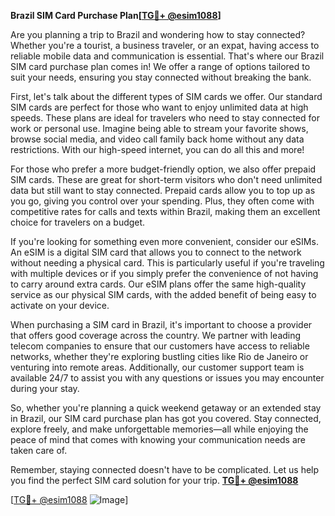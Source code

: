 **Brazil SIM Card Purchase Plan[[TG💪+ @esim1088](https://t.me/s/esim1088)]**

Are you planning a trip to Brazil and wondering how to stay connected? Whether you're a tourist, a business traveler, or an expat, having access to reliable mobile data and communication is essential. That's where our Brazil SIM card purchase plan comes in! We offer a range of options tailored to suit your needs, ensuring you stay connected without breaking the bank.

First, let's talk about the different types of SIM cards we offer. Our standard SIM cards are perfect for those who want to enjoy unlimited data at high speeds. These plans are ideal for travelers who need to stay connected for work or personal use. Imagine being able to stream your favorite shows, browse social media, and video call family back home without any data restrictions. With our high-speed internet, you can do all this and more!

For those who prefer a more budget-friendly option, we also offer prepaid SIM cards. These are great for short-term visitors who don't need unlimited data but still want to stay connected. Prepaid cards allow you to top up as you go, giving you control over your spending. Plus, they often come with competitive rates for calls and texts within Brazil, making them an excellent choice for travelers on a budget.

If you're looking for something even more convenient, consider our eSIMs. An eSIM is a digital SIM card that allows you to connect to the network without needing a physical card. This is particularly useful if you're traveling with multiple devices or if you simply prefer the convenience of not having to carry around extra cards. Our eSIM plans offer the same high-quality service as our physical SIM cards, with the added benefit of being easy to activate on your device.

When purchasing a SIM card in Brazil, it's important to choose a provider that offers good coverage across the country. We partner with leading telecom companies to ensure that our customers have access to reliable networks, whether they're exploring bustling cities like Rio de Janeiro or venturing into remote areas. Additionally, our customer support team is available 24/7 to assist you with any questions or issues you may encounter during your stay.

So, whether you're planning a quick weekend getaway or an extended stay in Brazil, our SIM card purchase plan has got you covered. Stay connected, explore freely, and make unforgettable memories—all while enjoying the peace of mind that comes with knowing your communication needs are taken care of.

Remember, staying connected doesn't have to be complicated. Let us help you find the perfect SIM card solution for your trip. **[TG💪+ @esim1088](https://t.me/s/esim1088)**

[[TG💪+ @esim1088](https://t.me/s/esim1088) ![Image](https://i.postimg.cc/Y0z9fWf4/image.png)]